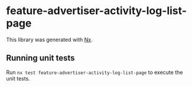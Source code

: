 # feature-advertiser-activity-log-list-page

This library was generated with [Nx](https://nx.dev).

## Running unit tests

Run `nx test feature-advertiser-activity-log-list-page` to execute the unit tests.
